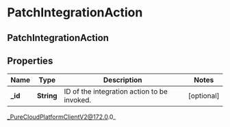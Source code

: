 # PatchIntegrationAction

## PatchIntegrationAction

## Properties

|Name | Type | Description | Notes|
|------------ | ------------- | ------------- | -------------|
| **_id** | **String** | ID of the integration action to be invoked. | [optional] |



_PureCloudPlatformClientV2@172.0.0_

